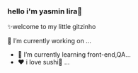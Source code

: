 ### hello i'm yasmin lira👋
✨welcome to my little gitzinho 

🔭 I’m currently working on ...
- 🌱 I’m currently learning front-end,QA...
-  ❤️ i love sushi🍣  ...
